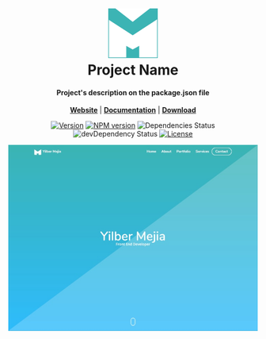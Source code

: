 <h1 align="center">
  <a href="https://github.com/yilber/readme-boilerplate" target="_blank" rel="noopener noreferrer">
    <img src="../images/logo.png" alt="logo" height="100">
  </a>
  <br>
  Project Name
  <br>
</h1>

<h4 align="center">Project's description on the package.json file</h4>

<p align="center">
  <a href="http://www.example.com"><strong>Website</strong></a> | <a href="http://www.example.com"><strong>Documentation</strong></a> | <a href="http://www.example.com"><strong>Download</strong></a>
</p>

<p align="center">
  <a href="https://github.com/yilber/readme-boilerplate"><img src="https://img.shields.io/github/package-json/v/yilber/readme-boilerplate.svg" alt="Version"></a>
  <a href="https://www.npmjs.com/package/project-name"><img src="https://img.shields.io/npm/v/project-name.svg" alt="NPM version"></a>
  <img src="https://img.shields.io/badge/devDependencies-up%20to%20date-success.svg" alt="Dependencies Status">
  <img src="https://img.shields.io/badge/devDependencies-up%20to%20date-success.svg" alt="devDependency Status">
  <a href="https://github.com/Yilber/readme-generator/blob/master/LICENSE"><img src="https://img.shields.io/github/license/yilber/readme-generator.svg" alt="License"></a>
</p>

<p align="center">
  <img src="../images/screenshot.png" alt="screenshot">
</p>
